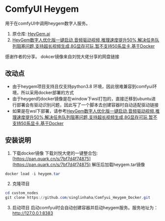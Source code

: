 # ComfyUI Heygem

用于在comfyUI中调用heygem数字人服务。


1. 原仓库: [HeyGem.ai](https://github.com/GuijiAI/HeyGem.ai) 
2. [HeyGem数字人优化版一键启动,音频驱动视频,推理速度提升50%,解决任务队列阻塞问题,支持超长视频生成,8G显存可玩,暂不支持50系显卡,基于Docker
](https://www.bilibili.com/video/BV1kCoxYZEtc/?spm_id_from=333.337.search-card.all.click&vd_source=7c43af1b18f3ab7914df7cc0f093f28f)

感谢作者的分享。
dokcer镜像来自刘悦大佬分享的网盘链接

## 改动点
- 由于heygem项目支持且仅支持python3.8 环境，因此很难兼容到comfyui环境，所以采用docker部署的方式
- 由于heygen的docker镜像是在window下wsl打包的，直接迁移到ubuntu进行部署会有驱动识别问题，因此写了一个脚本去创建容器时自动适配驱动链接
- 如果是在wsl下部署，请参考[HeyGem数字人优化版一键启动,音频驱动视频,推理速度提升50%,解决任务队列阻塞问题,支持超长视频生成,8G显存可玩,暂不支持50系显卡,基于Docker
](https://www.bilibili.com/video/BV1kCoxYZEtc/?spm_id_from=333.337.search-card.all.click&vd_source=7c43af1b18f3ab7914df7cc0f093f28f)

## 安装说明
1. 下载docker镜像
下载刘悦大佬的一键整合包:  [https://pan.quark.cn/s/7bf7d4f74875](https://pan.quark.cn/s/7bf7d4f74875)
解压后加载heygem.tar镜像

```powershell
docker load -i heygem.tar
```
2. 克隆项目
```powershell
cd custom_nodes
git clone https://github.com/singlinhaha/Comfyui_Heygem_Docker.git
```
3. 启动项目
启动comfyui时会自动创建容器并启动heygem服务。服务地址为：http://127.0.0.1:8383
